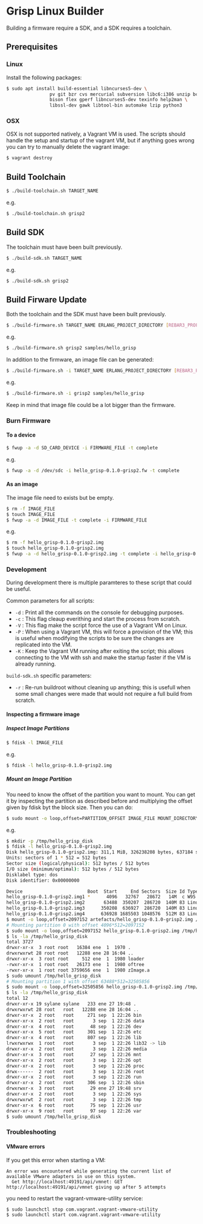 # Grisp Linux Builder

Building a firmware require a SDK, and a SDK requires a toolchain.


## Prerequisites

### Linux

Install the following packages:

```sh
$ sudo apt install build-essential libncurses5-dev \
                pv git bzr cvs mercurial subversion libc6:i386 unzip bc \
                bison flex gperf libncurses5-dev texinfo help2man \
                libssl-dev gawk libtool-bin automake lzip python3
```

### OSX

OSX is not supported natively, a Vagrant VM is used.
The scripts should handle the setup and startup of the vagrant VM,
but if anything goes wrong you can try to manually delete the vagrant image:

```sh
$ vagrant destroy
```

## Build Toolchain

```sh
$ ./build-toolchain.sh TARGET_NAME
```

e.g.

```sh
$ ./build-toolchain.sh grisp2
```


## Build SDK

The toolchain must have been built previously.

```sh
$ ./build-sdk.sh TARGET_NAME
```

e.g.

```sh
$ ./build-sdk.sh grisp2
```

## Build Firware Update

Both the toolchain and the SDK must have been built previously.

```sh
$ ./build-firmware.sh TARGET_NAME ERLANG_PROJECT_DIRECTORY [REBAR3_PROFILE]
```

e.g.

```sh
$ ./build-firmware.sh grisp2 samples/hello_grisp
```

In addition to the firmware, an image file can be generated:

```sh
$ ./build-firmware.sh -i TARGET_NAME ERLANG_PROJECT_DIRECTORY [REBAR3_PROFILE]
```

e.g.

```sh
$ ./build-firmware.sh -i grisp2 samples/hello_grisp
```

Keep in mind that image file could be a lot bigger than the firmware.


### Burn Firmware


#### To a device

```sh
$ fwup -a -d SD_CARD_DEVICE -i FIRMWARE_FILE -t complete
```

e.g.

```sh
$ fwup -a -d /dev/sdc -i hello_grisp-0.1.0-grisp2.fw -t complete
```


#### As an image

The image file need to exists but be empty.

```sh
$ rm -f IMAGE_FILE
$ touch IMAGE_FILE
$ fwup -a -d IMAGE_FILE -t complete -i FIRMWARE_FILE
```

e.g.

```sh
$ rm -f hello_grisp-0.1.0-grisp2.img
$ touch hello_grisp-0.1.0-grisp2.img
$ fwup -a -d hello_grisp-0.1.0-grisp2.img -t complete -i hello_grisp-0.1.0-grisp2.fw
```


### Development

During development there is multiple paramteres to these script that could  be
useful.

Common parameters for all scripts:

 - `-d` : Print all the commands on the console for debugging purposes.
 - `-c` : This flag cleaup everithing and start the process from scratch.
 - `-V` : This flag make the script force the use of a Vagrant VM on Linux.
 - `-P` : When using a Vagrant VM, this will force a provision of the VM;
          this is useful when modifying the scripts to be sure the changes are
          replicated into the VM.
 - `-K` : Keep the Vagrant VM running after exiting the script; this allows
          connecting to the VM with ssh and make the startup faster if the VM
          is already running.

`build-sdk.sh` specific parameters:

 - `-r` : Re-run buildroot without cleaning up anything; this is usefull when
          some small changes were made that would not require a full build from
          scratch.


#### Inspecting a firmware image

##### Inspect Image Partitions

```sh
$ fdisk -l IMAGE_FILE
```

e.g.

```sh
$ fdisk -l hello_grisp-0.1.0-grisp2.img
```

##### Mount an Image Partition

You need to know the offset of the partition you want to mount.
You can get it by inspecting the partition as described before and multiplying
the offset given by fdisk byt the block size. Then you can do:

```sh
$ sudo mount -o loop,offset=PARTITION_OFFSET IMAGE_FILE MOUNT_DIRECTORY
```

e.g.

```sh
$ mkdir -p /tmp/hello_grisp_disk
$ fdisk -l hello_grisp-0.1.0-grisp2.img
Disk hello_grisp-0.1.0-grisp2.img: 311,1 MiB, 326238208 bytes, 637184 sectors
Units: sectors of 1 * 512 = 512 bytes
Sector size (logical/physical): 512 bytes / 512 bytes
I/O size (minimum/optimal): 512 bytes / 512 bytes
Disklabel type: dos
Disk identifier: 0x00000000

Device                        Boot  Start     End Sectors  Size Id Type
hello_grisp-0.1.0-grisp2.img1 *      4096   32767   28672   14M  c W95 FAT32 (LBA)
hello_grisp-0.1.0-grisp2.img2       63488  350207  286720  140M 83 Linux
hello_grisp-0.1.0-grisp2.img3      350208  636927  286720  140M 83 Linux
hello_grisp-0.1.0-grisp2.img4      636928 1685503 1048576  512M 83 Linux
$ mount -o loop,offset=2097152 artefacts/hello_grisp-0.1.0-grisp2.img /tmp/sdcard1/
# Mounting partition 0 with offset 4096*512=2097152
$ sudo mount -o loop,offset=2097152 hello_grisp-0.1.0-grisp2.img /tmp/hello_grisp_disk
$ ls -la /tmp/hello_grisp_disk
total 3727
drwxr-xr-x  3 root root   16384 ene  1  1970 .
drwxrwxrwt 28 root root   12288 ene 28 16:04 ..
drwxr-xr-x  3 root root     512 ene  1  1980 loader
-rwxr-xr-x  1 root root   26173 ene  1  1980 oftree
-rwxr-xr-x  1 root root 3759656 ene  1  1980 zImage.a
$ sudo umount /tmp/hello_grisp_disk
# Mounting partition 1 with offset 63488*512=32505856
$ sudo mount -o loop,offset=32505856 hello_grisp-0.1.0-grisp2.img /tmp/hello_grisp_disk
$ ls -la /tmp/hello_grisp_disk
total 12
drwxr-xr-x 19 sylane sylane   233 ene 27 19:48 .
drwxrwxrwt 28 root   root   12288 ene 28 16:04 ..
drwxr-xr-x  2 root   root     271 sep  1 22:26 bin
drwxr-xr-x  2 root   root       3 sep  1 22:26 data
drwxr-xr-x  4 root   root      48 sep  1 22:26 dev
drwxr-xr-x  5 root   root     301 sep  1 22:26 etc
drwxr-xr-x  4 root   root     807 sep  1 22:26 lib
lrwxrwxrwx  1 root   root       3 sep  1 22:26 lib32 -> lib
drwxr-xr-x  2 root   root       3 sep  1 22:26 media
drwxr-xr-x  3 root   root      27 sep  1 22:26 mnt
drwxr-xr-x  2 root   root       3 sep  1 22:26 opt
drwxr-xr-x  2 root   root       3 sep  1 22:26 proc
drwx------  2 root   root       3 sep  1 22:26 root
drwxr-xr-x  2 root   root       3 sep  1 22:26 run
drwxr-xr-x  2 root   root     306 sep  1 22:26 sbin
drwxrwxr-x  3 root   root      29 ene 27 19:48 srv
drwxr-xr-x  2 root   root       3 sep  1 22:26 sys
drwxrwxrwt  2 root   root       3 sep  1 22:26 tmp
drwxr-xr-x  6 root   root      75 sep  1 22:26 usr
drwxr-xr-x  9 root   root      97 sep  1 22:26 var
$ sudo umount /tmp/hello_grisp_disk
```


### Troubleshooting

#### VMware errors

If you get this error when starting a VM:

```
An error was encountered while generating the current list of
available VMware adapters in use on this system.
  Get http://localhost:49191/api/vmnet: GET http://localhost:49191/api/vmnet giving up after 5 attempts
```

you need to restart the vagrant-vmware-utility service:
```sh
$ sudo launchctl stop com.vagrant.vagrant-vmware-utility
$ sudo launchctl start com.vagrant.vagrant-vmware-utility
```
